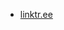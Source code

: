 * [linktr.ee](https://linktr.ee/help/en/articles/6790531-can-i-add-an-email-address-or-phone-number-link-type)
